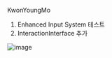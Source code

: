 KwonYoungMo

1. Enhanced Input System 테스트
2. InteractionInterface 추가

![image](https://github.com/kwonymo88/SampleProject/assets/39462665/3af495c8-c407-49f2-9f8a-96fd0e08e4d1)
